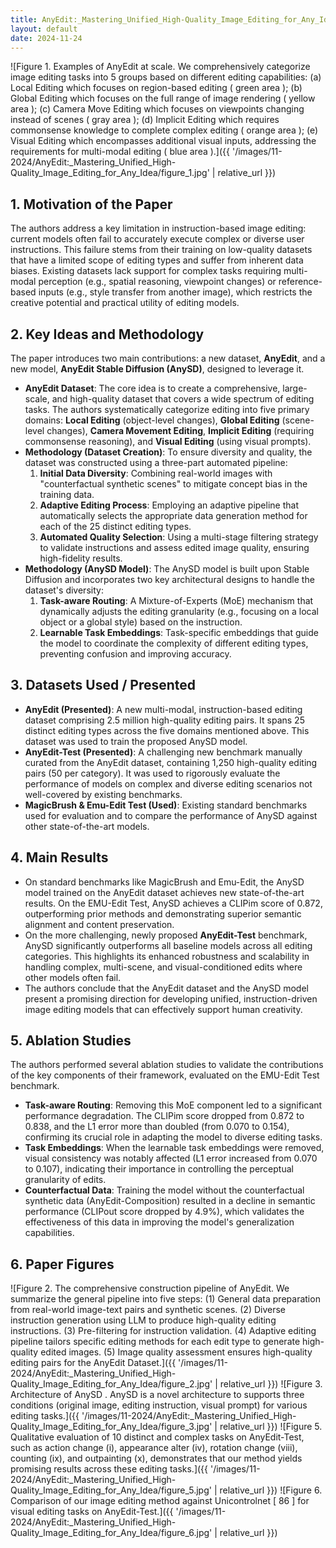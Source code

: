 ```yaml
---
title: AnyEdit:_Mastering_Unified_High-Quality_Image_Editing_for_Any_Idea
layout: default
date: 2024-11-24
---
```

![Figure 1. Examples of AnyEdit at scale. We comprehensively categorize image editing tasks into 5 groups based on different editing capabilities: (a) Local Editing which focuses on region-based editing ( green area ); (b) Global Editing which focuses on the full range of image rendering ( yellow area ); (c) Camera Move Editing which focuses on viewpoints changing instead of scenes ( gray area ); (d) Implicit Editing which requires commonsense knowledge to complete complex editing ( orange area ); (e) Visual Editing which encompasses additional visual inputs, addressing the requirements for multi-modal editing ( blue area ).]({{ '/images/11-2024/AnyEdit:_Mastering_Unified_High-Quality_Image_Editing_for_Any_Idea/figure_1.jpg' | relative_url }})
## 1. Motivation of the Paper
The authors address a key limitation in instruction-based image editing: current models often fail to accurately execute complex or diverse user instructions. This failure stems from their training on low-quality datasets that have a limited scope of editing types and suffer from inherent data biases. Existing datasets lack support for complex tasks requiring multi-modal perception (e.g., spatial reasoning, viewpoint changes) or reference-based inputs (e.g., style transfer from another image), which restricts the creative potential and practical utility of editing models.

## 2. Key Ideas and Methodology
The paper introduces two main contributions: a new dataset, **AnyEdit**, and a new model, **AnyEdit Stable Diffusion (AnySD)**, designed to leverage it.

-   **AnyEdit Dataset**: The core idea is to create a comprehensive, large-scale, and high-quality dataset that covers a wide spectrum of editing tasks. The authors systematically categorize editing into five primary domains: **Local Editing** (object-level changes), **Global Editing** (scene-level changes), **Camera Movement Editing**, **Implicit Editing** (requiring commonsense reasoning), and **Visual Editing** (using visual prompts).
-   **Methodology (Dataset Creation)**: To ensure diversity and quality, the dataset was constructed using a three-part automated pipeline:
    1.  **Initial Data Diversity**: Combining real-world images with "counterfactual synthetic scenes" to mitigate concept bias in the training data.
    2.  **Adaptive Editing Process**: Employing an adaptive pipeline that automatically selects the appropriate data generation method for each of the 25 distinct editing types.
    3.  **Automated Quality Selection**: Using a multi-stage filtering strategy to validate instructions and assess edited image quality, ensuring high-fidelity results.
-   **Methodology (AnySD Model)**: The AnySD model is built upon Stable Diffusion and incorporates two key architectural designs to handle the dataset's diversity:
    1.  **Task-aware Routing**: A Mixture-of-Experts (MoE) mechanism that dynamically adjusts the editing granularity (e.g., focusing on a local object or a global style) based on the instruction.
    2.  **Learnable Task Embeddings**: Task-specific embeddings that guide the model to coordinate the complexity of different editing types, preventing confusion and improving accuracy.

## 3. Datasets Used / Presented
-   **AnyEdit (Presented)**: A new multi-modal, instruction-based editing dataset comprising 2.5 million high-quality editing pairs. It spans 25 distinct editing types across the five domains mentioned above. This dataset was used to train the proposed AnySD model.
-   **AnyEdit-Test (Presented)**: A challenging new benchmark manually curated from the AnyEdit dataset, containing 1,250 high-quality editing pairs (50 per category). It was used to rigorously evaluate the performance of models on complex and diverse editing scenarios not well-covered by existing benchmarks.
-   **MagicBrush & Emu-Edit Test (Used)**: Existing standard benchmarks used for evaluation and to compare the performance of AnySD against other state-of-the-art models.

## 4. Main Results
-   On standard benchmarks like MagicBrush and Emu-Edit, the AnySD model trained on the AnyEdit dataset achieves new state-of-the-art results. On the EMU-Edit Test, AnySD achieves a CLIPim score of 0.872, outperforming prior methods and demonstrating superior semantic alignment and content preservation.
-   On the more challenging, newly proposed **AnyEdit-Test** benchmark, AnySD significantly outperforms all baseline models across all editing categories. This highlights its enhanced robustness and scalability in handling complex, multi-scene, and visual-conditioned edits where other models often fail.
-   The authors conclude that the AnyEdit dataset and the AnySD model present a promising direction for developing unified, instruction-driven image editing models that can effectively support human creativity.

## 5. Ablation Studies
The authors performed several ablation studies to validate the contributions of the key components of their framework, evaluated on the EMU-Edit Test benchmark.

-   **Task-aware Routing**: Removing this MoE component led to a significant performance degradation. The CLIPim score dropped from 0.872 to 0.838, and the L1 error more than doubled (from 0.070 to 0.154), confirming its crucial role in adapting the model to diverse editing tasks.
-   **Task Embeddings**: When the learnable task embeddings were removed, visual consistency was notably affected (L1 error increased from 0.070 to 0.107), indicating their importance in controlling the perceptual granularity of edits.
-   **Counterfactual Data**: Training the model without the counterfactual synthetic data (AnyEdit-Composition) resulted in a decline in semantic performance (CLIPout score dropped by 4.9%), which validates the effectiveness of this data in improving the model's generalization capabilities.

## 6. Paper Figures
![Figure 2. The comprehensive construction pipeline of AnyEdit. We summarize the general pipeline into five steps: (1) General data preparation from real-world image-text pairs and synthetic scenes. (2) Diverse instruction generation using LLM to produce high-quality editing instructions. (3) Pre-filtering for instruction validation. (4) Adaptive editing pipeline tailors specific editing methods for each edit type to generate high-quality edited images. (5) Image quality assessment ensures high-quality editing pairs for the AnyEdit Dataset.]({{ '/images/11-2024/AnyEdit:_Mastering_Unified_High-Quality_Image_Editing_for_Any_Idea/figure_2.jpg' | relative_url }})
![Figure 3. Architecture of AnySD . AnySD is a novel architecture to supports three conditions (original image, editing instruction, visual prompt) for various editing tasks.]({{ '/images/11-2024/AnyEdit:_Mastering_Unified_High-Quality_Image_Editing_for_Any_Idea/figure_3.jpg' | relative_url }})
![Figure 5. Qualitative evaluation of 10 distinct and complex tasks on AnyEdit-Test, such as action change (i), appearance alter (iv), rotation change (viii), counting (ix), and outpainting (x), demonstrates that our method yields promising results across these editing tasks.]({{ '/images/11-2024/AnyEdit:_Mastering_Unified_High-Quality_Image_Editing_for_Any_Idea/figure_5.jpg' | relative_url }})
![Figure 6. Comparison of our image editing method against Unicontrolnet [ 86 ] for visual editing tasks on AnyEdit-Test.]({{ '/images/11-2024/AnyEdit:_Mastering_Unified_High-Quality_Image_Editing_for_Any_Idea/figure_6.jpg' | relative_url }})
